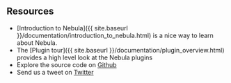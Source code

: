 ## Resources

- [Introduction to Nebula]({{ site.baseurl }}/documentation/introduction_to_nebula.html) is a nice way to learn about Nebula.
- The [Plugin tour]({{ site.baseurl }}/documentation/plugin_overview.html) provides a high level look at the Nebula 
plugins  
- Explore the source code on [Github](https://github.com/nebula-plugins)
- Send us a tweet on [Twitter](https://twitter.com/NebulaPlugins)
